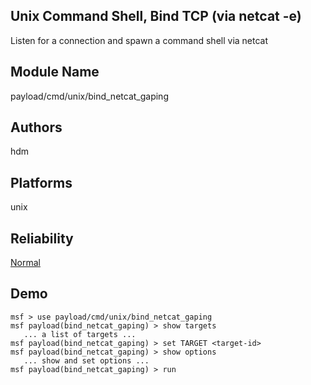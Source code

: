 ## Unix Command Shell, Bind TCP (via netcat -e)

Listen for a connection and spawn a command shell via netcat


## Module Name
payload/cmd/unix/bind_netcat_gaping

## Authors
hdm





## Platforms
unix

## Reliability
[Normal](https://github.com/rapid7/metasploit-framework/wiki/Exploit-Ranking)

## Demo

```
msf > use payload/cmd/unix/bind_netcat_gaping
msf payload(bind_netcat_gaping) > show targets
   ... a list of targets ...
msf payload(bind_netcat_gaping) > set TARGET <target-id>
msf payload(bind_netcat_gaping) > show options
   ... show and set options ...
msf payload(bind_netcat_gaping) > run
```
    
    